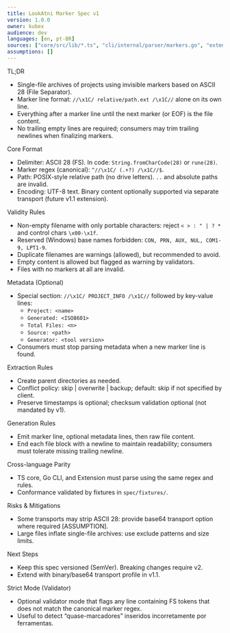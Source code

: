 ```yaml
---
title: LookAtni Marker Spec v1
version: 1.0.0
owner: kubex
audience: dev
languages: [en, pt-BR]
sources: ["core/src/lib/*.ts", "cli/internal/parser/markers.go", "extension/src/*"]
assumptions: []
---
```


TL;DR

- Single-file archives of projects using invisible markers based on ASCII 28 (File Separator).
- Marker line format: `//\x1C/ relative/path.ext /\x1C//` alone on its own line.
- Everything after a marker line until the next marker (or EOF) is the file content.
- No trailing empty lines are required; consumers may trim trailing newlines when finalizing markers.

Core Format

- Delimiter: ASCII 28 (FS). In code: `String.fromCharCode(28)` or `rune(28)`.
- Marker regex (canonical): `^//\x1C/ (.+?) /\x1C//$`.
- Path: POSIX-style relative path (no drive letters). `..` and absolute paths are invalid.
- Encoding: UTF-8 text. Binary content optionally supported via separate transport (future v1.1 extension).

Validity Rules

- Non-empty filename with only portable characters: reject `< > : " | ? *` and control chars `\x00-\x1f`.
- Reserved (Windows) base names forbidden: `CON, PRN, AUX, NUL, COM1-9, LPT1-9`.
- Duplicate filenames are warnings (allowed), but recommended to avoid.
- Empty content is allowed but flagged as warning by validators.
- Files with no markers at all are invalid.

Metadata (Optional)

- Special section: `//\x1C/ PROJECT_INFO /\x1C//` followed by key-value lines:
  - `Project: <name>`
  - `Generated: <ISO8601>`
  - `Total Files: <n>`
  - `Source: <path>`
  - `Generator: <tool version>`
- Consumers must stop parsing metadata when a new marker line is found.

Extraction Rules

- Create parent directories as needed.
- Conflict policy: skip | overwrite | backup; default: skip if not specified by client.
- Preserve timestamps is optional; checksum validation optional (not mandated by v1).

Generation Rules

- Emit marker line, optional metadata lines, then raw file content.
- End each file block with a newline to maintain readability; consumers must tolerate missing trailing newline.

Cross-language Parity

- TS core, Go CLI, and Extension must parse using the same regex and rules.
- Conformance validated by fixtures in `spec/fixtures/`.

Risks & Mitigations

- Some transports may strip ASCII 28: provide base64 transport option where required [ASSUMPTION].
- Large files inflate single-file archives: use exclude patterns and size limits.

Next Steps

- Keep this spec versioned (SemVer). Breaking changes require v2.
- Extend with binary/base64 transport profile in v1.1.

Strict Mode (Validator)

- Optional validator mode that flags any line containing FS tokens that does not match the canonical marker regex.
- Useful to detect “quase-marcadores” inseridos incorretamente por ferramentas.
